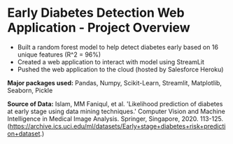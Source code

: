 # Early Diabetes Detection Web Application - Project Overview
  * Built a random forest model to help detect diabetes early based on 16 unique features (R^2 = 96%)
  * Created a web application to interact with model using StreamLit
  * Pushed the web application to the cloud (hosted by Salesforce Heroku)


**Major packages used:** Pandas, Numpy, Scikit-Learn, Streamlit, Matplotlib, Seaborn, Pickle

**Source of Data:** Islam, MM Faniqul, et al. 'Likelihood prediction of diabetes at early stage using data mining techniques.' Computer Vision and Machine Intelligence in Medical Image Analysis. Springer, Singapore, 2020. 113-125. (https://archive.ics.uci.edu/ml/datasets/Early+stage+diabetes+risk+prediction+dataset.)
